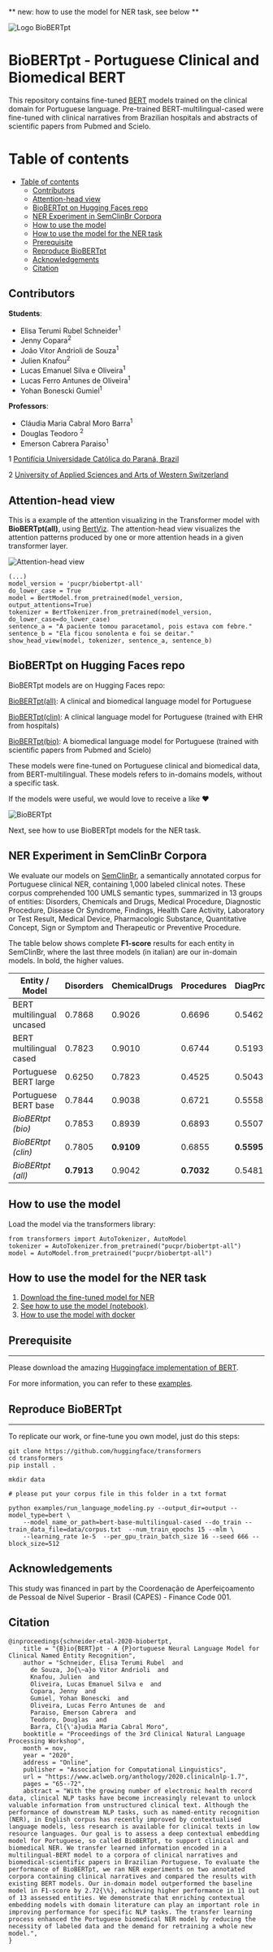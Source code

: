** new: how to use the model for NER task, see below **

<img src="./images/logo-biobertpr1.png" alt="Logo BioBERTpt">

# BioBERTpt - Portuguese Clinical and Biomedical BERT

This repository contains fine-tuned [BERT](https://github.com/google-research/bert) models trained on the clinical domain for Portuguese language. Pre-trained BERT-multilingual-cased were fine-tuned with clinical narratives from Brazilian hospitals and abstracts of scientific papers from Pubmed and Scielo.

# Table of contents

- [Table of contents](#table-of-contents)
  - [Contributors](#Contributors)
  - [Attention-head view](#Attention-head-view)
  - [BioBERTpt on Hugging Faces repo](#BioBERTpt-on-Hugging-Faces-repo)
  - [NER Experiment in SemClinBr Corpora](#NER-Experiment-in-SemClinBr-Corpora)
  - [How to use the model](#How-to-use-the-model)
  - [How to use the model for the NER task](#How-to-use-the-model-for-the-NER-task)
  - [Prerequisite](#Prerequisite)
  - [Reproduce BioBERTpt](#Reproduce-BioBERTpt)
  - [Acknowledgements](#acknowledgements)
  - [Citation](#citation)

## Contributors 

**Students**:

- Elisa Terumi Rubel Schneider<sup>1</sup>
- Jenny Copara<sup>2</sup>
- João Vitor Andrioli de Souza<sup>1</sup>
- Julien Knafou<sup>2</sup>
- Lucas Emanuel Silva e Oliveira<sup>1</sup>
- Lucas Ferro Antunes de Oliveira<sup>1</sup>
- Yohan Bonescki Gumiel<sup>1</sup>

**Professors**:

- Cláudia Maria Cabral Moro Barra<sup>1</sup>
- Douglas Teodoro <sup>2</sup>
- Emerson Cabrera Paraiso<sup>1</sup>


1 [Pontifícia Universidade Católica do Paraná, Brazil](https://www.pucpr.br/)

2 [University of Applied Sciences and Arts of Western Switzerland](https://www.hes-so.ch/)

## Attention-head view

This is a example of the attention visualizing in the Transformer model with **BioBERTpt(all)**, using [BertViz](https://github.com/jessevig/bertviz). The attention-head view visualizes the attention patterns produced by one or more attention heads in a given transformer layer.

<img src="./images/exemplo.gif" alt="Attention-head view">

```
(...)
model_version = 'pucpr/biobertpt-all'
do_lower_case = True
model = BertModel.from_pretrained(model_version, output_attentions=True)
tokenizer = BertTokenizer.from_pretrained(model_version, do_lower_case=do_lower_case)
sentence_a = "A paciente tomou paracetamol, pois estava com febre."
sentence_b = "Ela ficou sonolenta e foi se deitar."
show_head_view(model, tokenizer, sentence_a, sentence_b)
```

## BioBERTpt on Hugging Faces repo

BioBERTpt models are on Hugging Faces repo:

[BioBERTpt(all)](https://huggingface.co/pucpr/biobertpt-all): A clinical and biomedical language model for Portuguese

[BioBERTpt(clin)](https://huggingface.co/pucpr/biobertpt-clin): A clinical language model for Portuguese (trained with EHR from hospitals)

[BioBERTpt(bio)](https://huggingface.co/pucpr/biobertpt-bio): A biomedical language model for Portuguese (trained with scientific papers from Pubmed and Scielo)

These models were fine-tuned on Portuguese clinical and biomedical data, from BERT-multilingual. These models refers to in-domains models, without a specific task.

If the models were useful, we would love to receive a like ❤️

<img src="./img/like-biobertpt-all.jpg" alt="BioBERTpt">

Next, see how to use BioBERTpt models for the NER task.

## NER Experiment in SemClinBr Corpora

We evaluate our models on [SemClinBr](https://github.com/HAILab-PUCPR/SemClinBr), a semantically annotated corpus for Portuguese clinical NER, containing 1,000 labeled clinical notes. These corpus comprehended 100 UMLS semantic types, summarized in 13 groups of entities: Disorders, Chemicals and Drugs, Medical Procedure, Diagnostic Procedure, Disease Or Syndrome, Findings, Health Care Activity, Laboratory or Test Result, Medical Device, Pharmacologic Substance, Quantitative Concept, Sign or Symptom and Therapeutic or Preventive Procedure.

The table below shows complete **F1-score** results for each entity in SemClinBr, where the last three models (in italian) are our in-domain models. In bold, the higher values. 

| Entity / Model | Disorders | ChemicalDrugs | Procedures | DiagProced | DiseaseSynd | Findings | Heatlh | Laboratory | Medical | Pharmacologic | Quantitative | Sign | Therapeutic |
|------|------|------|------|------|------|------|------|------|------|------|------|------|------|
|BERT multilingual uncased|0.7868|0.9026|0.6696|0.5462|0.5624|0.5034|0.3735|0.3778|0.5585|0.7557|**0.6068**|0.5185|0.4874|
|BERT multilingual cased|0.7823|0.9010|0.6744|0.5193|0.5380|0.5046|0.4123|0.4168|0.5927|0.5927|0.6129|0.5366|0.4862|
|Portuguese BERT large|0.6250|0.7823|0.4525|0.5043|0.5745|**0.5264**|0.3355|0.4041|0.5135|0.7225|0.5615|0.5517|0.4888|
|Portuguese BERT base|0.7844|0.9038|0.6721|0.5558|0.5399|0.500|0.3462|0.4223|0.5366|0.7754|0.5676|0.5375|0.4712|
|*BioBERtpt (bio)*|0.7853|0.8939|0.6893|0.5507|0.5749|0.5260|**0.4591**|0.3981|**0.6042**|0.7237|0.5919|0.5335|0.5008|
|*BioBERtpt (clin)*|0.7805|**0.9109**|0.6855|**0.5595**|**0.5829**|0.5207|0.4057|**0.4526**|0.5618|**0.7791**|0.5926|0.5435|0.4593|
|*BioBERtpt (all)*|**0.7913**|0.9042|**0.7032**|0.5481|0.5641|0.5173|0.4037|0.4400|0.5552|0.7472|0.5997|**0.5657**|**0.5128**|

## How to use the model

Load the model via the transformers library:
```
from transformers import AutoTokenizer, AutoModel
tokenizer = AutoTokenizer.from_pretrained("pucpr/biobertpt-all")
model = AutoModel.from_pretrained("pucpr/biobertpt-all")
```

## How to use the model for the NER task

1. [Download the fine-tuned model for NER](https://github.com/HAILab-PUCPR/BioBERTpt/tree/master/model)
2. [See how to use the model (notebook)](ner_prediction.ipynb).
3. [How to use the model with docker](https://github.com/HAILab-PUCPR/ENTClinPT)

## Prerequisite
-----
Please download the amazing [Huggingface implementation of BERT](https://github.com/huggingface/pytorch-pretrained-BERT).

For more information, you can refer to these [examples](https://github.com/huggingface/pytorch-pretrained-BERT/tree/master/examples).

## Reproduce BioBERTpt
-----

To replicate our work, or fine-tune you own model, just do this steps:

```
git clone https://github.com/huggingface/transformers
cd transformers
pip install .

mkdir data

# please put your corpus file in this folder in a txt format

python examples/run_language_modeling.py --output_dir=output --model_type=bert \
    --model_name_or_path=bert-base-multilingual-cased --do_train --train_data_file=data/corpus.txt  --num_train_epochs 15 --mlm \
	--learning_rate 1e-5  --per_gpu_train_batch_size 16 --seed 666 --block_size=512
```

## Acknowledgements

This study was financed in part by the Coordenação de Aperfeiçoamento de Pessoal de Nível Superior - Brasil (CAPES) - Finance Code 001.

## Citation

```
@inproceedings{schneider-etal-2020-biobertpt,
    title = "{B}io{BERT}pt - A {P}ortuguese Neural Language Model for Clinical Named Entity Recognition",
    author = "Schneider, Elisa Terumi Rubel  and
      de Souza, Jo{\~a}o Vitor Andrioli  and
      Knafou, Julien  and
      Oliveira, Lucas Emanuel Silva e  and
      Copara, Jenny  and
      Gumiel, Yohan Bonescki  and
      Oliveira, Lucas Ferro Antunes de  and
      Paraiso, Emerson Cabrera  and
      Teodoro, Douglas  and
      Barra, Cl{\'a}udia Maria Cabral Moro",
    booktitle = "Proceedings of the 3rd Clinical Natural Language Processing Workshop",
    month = nov,
    year = "2020",
    address = "Online",
    publisher = "Association for Computational Linguistics",
    url = "https://www.aclweb.org/anthology/2020.clinicalnlp-1.7",
    pages = "65--72",
    abstract = "With the growing number of electronic health record data, clinical NLP tasks have become increasingly relevant to unlock valuable information from unstructured clinical text. Although the performance of downstream NLP tasks, such as named-entity recognition (NER), in English corpus has recently improved by contextualised language models, less research is available for clinical texts in low resource languages. Our goal is to assess a deep contextual embedding model for Portuguese, so called BioBERTpt, to support clinical and biomedical NER. We transfer learned information encoded in a multilingual-BERT model to a corpora of clinical narratives and biomedical-scientific papers in Brazilian Portuguese. To evaluate the performance of BioBERTpt, we ran NER experiments on two annotated corpora containing clinical narratives and compared the results with existing BERT models. Our in-domain model outperformed the baseline model in F1-score by 2.72{\%}, achieving higher performance in 11 out of 13 assessed entities. We demonstrate that enriching contextual embedding models with domain literature can play an important role in improving performance for specific NLP tasks. The transfer learning process enhanced the Portuguese biomedical NER model by reducing the necessity of labeled data and the demand for retraining a whole new model.",
}
```

